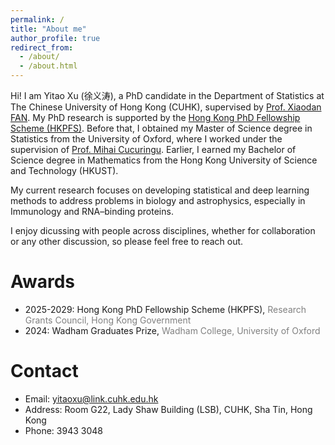 ```yaml
---
permalink: /
title: "About me"
author_profile: true
redirect_from: 
  - /about/
  - /about.html
---
```


Hi! I am Yitao Xu (徐义涛), a PhD candidate in the Department of Statistics at The Chinese University of Hong Kong (CUHK), supervised by [Prof. Xiaodan FAN](https://www.sta.cuhk.edu.hk/peoples/xfan/). My PhD research is supported by the [Hong Kong PhD Fellowship Scheme (HKPFS)](https://cerg1.ugc.edu.hk/hkpfs/index.html). Before that, I obtained my Master of Science degree in Statistics from the University of Oxford, where I worked under the supervision of [Prof. Mihai Cucuringu](https://www.inet.ox.ac.uk/people/mihai-cucuringu). Earlier, I earned my Bachelor of Science degree in Mathematics from the Hong Kong University of Science and Technology (HKUST).

My current research focuses on developing statistical and deep learning methods to address problems in biology and astrophysics, especially in Immunology and RNA–binding proteins.

I enjoy dicussing with people across disciplines, whether for collaboration or any other discussion, so please feel free to reach out.

Awards
======
- 2025-2029: Hong Kong PhD Fellowship Scheme (HKPFS), <span style="color:gray">Research Grants Council, Hong Kong Government</span>
- 2024: Wadham Graduates Prize, <span style="color:gray">Wadham College, University of Oxford</span>

Contact
======
- Email: yitaoxu@link.cuhk.edu.hk
- Address: Room G22, Lady Shaw Building (LSB), CUHK, Sha Tin, Hong Kong
- Phone: 3943 3048
